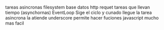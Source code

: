 tareas asincronas
	filesystem
	base datos
	http requet
	tareas que llevan tiempo
		(asynchornas)
EventLoop
	Sige el ciclo y cunado llegue  la tarea asincrona la atiende
underscore permite hacer fuciones javascript mucho mas facil 